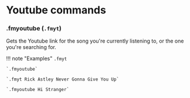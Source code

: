 # Youtube commands

### .fmyoutube (`.fmyt`)

Gets the Youtube link for the song you're currently listening to, or the one you're searching for.

!!! note "Examples"
    `.fmyt`

    `.fmyoutube`

    `.fmyt Rick Astley Never Gonna Give You Up`

    `.fmyoutube Hi Stranger`